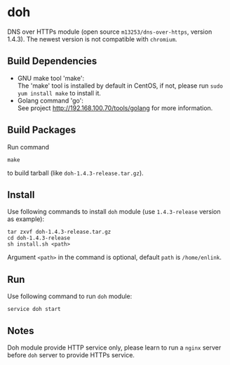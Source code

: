 # doh
DNS over HTTPs module (open source ```m13253/dns-over-https```, version 1.4.3). The newest version is not compatible with ```chromium```.

## Build Dependencies
- GNU make tool 'make':   
The 'make' tool is installed by default in CentOS, if not, please run ```sudo yum install make``` to install it.
- Golang command 'go':   
See project http://192.168.100.70/tools/golang for more information.

## Build Packages
Run command
```shell script
make
```
to build tarball (like ```doh-1.4.3-release.tar.gz```).

## Install
Use following commands to install ```doh``` module (use ```1.4.3-release``` version as example):
```shell script
tar zxvf doh-1.4.3-release.tar.gz
cd doh-1.4.3-release
sh install.sh <path>
```
Argument ```<path>``` in the command is optional, default ```path``` is ```/home/enlink```.

## Run
Use following command to run ```doh``` module:
```shell script
service doh start
```

## Notes
Doh module provide HTTP service only, please learn to run a ```nginx``` server before ```doh``` server to provide HTTPs service.